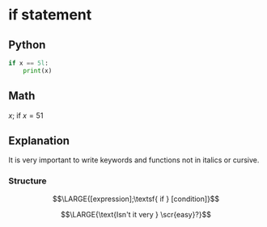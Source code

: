 # if statement
## Python
```Python
if x == 5l:
    print(x)
```
## Math
$x;$ if $x = 51$
## Explanation
It is very important to write keywords and functions not in italics or cursive.  
### Structure
$$\LARGE{[expression];\textsf{ if } [condition]}$$

$$\LARGE{\text{Isn't it very } \scr{easy}?}$$
